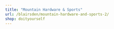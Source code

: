 ```yaml
---
title: "Mountain Hardware & Sports"
url: /blairsden/mountain-hardware-and-sports-2/
shop: doityourself
---
```

